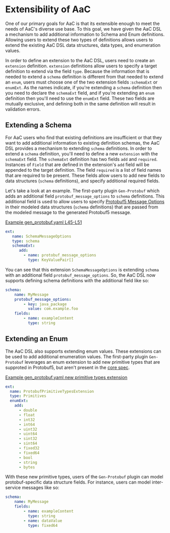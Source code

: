 # Extensibility of AaC
One of our primary goals for AaC is that its extensible enough to meet the needs of AaC's diverse use base. To this goal, we have given the AaC DSL a mechanism to add additional information to Schema and Enum definitions. Allowing users to extend these two types of definitions allows users to extend the existing AaC DSL data structures, data types, and enumeration values.

In order to define an extension to the AaC DSL, users need to create an `extension` definition. `extension` definitions allow users to specify a target definition to extend via the field `type`. Because the information that is needed to extend a `schema` definition is different from that needed to extend an `enum`, users must choose one of the two extension fields :`schemaExt` or `enumExt`. As the names indicate, if you're extending a `schema` definition then you need to declare the `schemaExt` field, and if you're extending an `enum` definition then you'll need to use the `enumExt` field. These two fields are mutually exclusive, and defining both in the same definition will result in validation errors.

## Extending a Schema
For AaC users who find that existing definitions are insufficient or that they want to add additional information to existing definition schemas, the AaC DSL provides a mechanism to extending `schema` definitions. In order to extend a `schema` definition, you'll need to define a new `extension` with the `schemaExt` field. The `schemaExt` definition has two fields `add` and `required`. Instances of `Field` that are defined in the extension's `add` field will be appended to the target definition. The field `required` is a list of field names that are required to be present. These fields allow users to add new fields to data structures (`schema` definitions), and specify additional required fields.

Let's take a look at an example. The first-party plugin `Gen-Protobuf` which adds an additional field `protobuf_message_options` to `schema` definitions. This additional field is used to allow users to specify [Protobuf5 Message Options](https://developers.google.com/protocol-buffers/docs/proto#options) in their modeled data structures (`schema` definitions) that are passed from the modeled message to the generated Protobuf5 message.

[Example gen_protobuf.yaml L45-L51](https://github.com/DevOps-MBSE/AaC/blob/3dfc11baf0ec8d7250608bd16caebdae837fc8af/python/src/aac/plugins/first_party/gen_protobuf/gen_protobuf.yaml#L45-L51)
```yaml
ext:
   name: SchemaMessageOptions
   type: schema
   schemaExt:
      add:
        - name: protobuf_message_options
          type: KeyValuePair[]
```

You can see that this extension `SchemaMessageOptions` is extending `schema` with an additional field `protobuf_message_options`. So, the AaC DSL now supports defining schema definitions with the additional field like so:
```yaml
schema:
    name: MyMessage
    protobuf_message_options:
        - key: java_package
          value: com.example.foo
    fields:
        - name: exampleContent
          type: string
```

## Extending an Enum
The AaC DSL also supports extending enum values. These extensions can be used to add additional enumeration values. The first-party plugin `Gen-Protobuf` leverages an enum extension to add new primitive types that are supproted in Protobuf5, but aren't present in the [core spec](https://github.com/DevOps-MBSE/AaC/blob/main/python/src/aac/spec/spec.yaml).


[Example gen_protobuf.yaml new primitive types extension](https://github.com/DevOps-MBSE/AaC/blob/main/python/src/aac/plugins/first_party/gen_protobuf/gen_protobuf.yaml#L26-L43)
```yaml
ext:
  name: ProtobufPrimitiveTypesExtension
  type: Primitives
  enumExt:
    add:
      - double
      - float
      - int32
      - int64
      - uint32
      - uint64
      - sint32
      - sint64
      - fixed32
      - fixed64
      - bool
      - string
      - bytes
```

With these new primitive types, users of the `Gen-Protobuf` plugin can model protobuf-specific data structure fields. For instance, users can model inter-service messages like so:

```yaml
schema:
    name: MyMessage
    fields:
        - name: exampleContent
          type: string
        - name: dataValue
          type: fixed64
```
